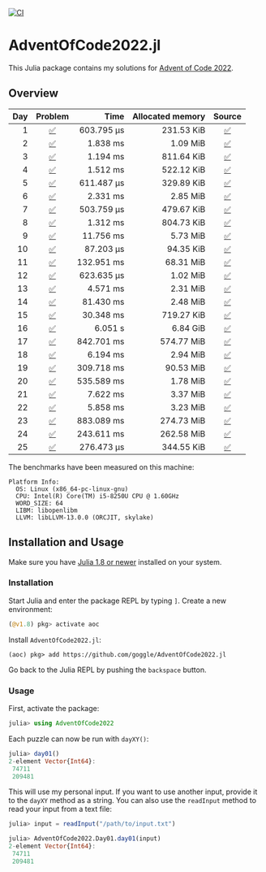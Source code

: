 [![CI](https://github.com/goggle/AdventOfCode2022.jl/workflows/CI/badge.svg)](https://github.com/goggle/AdventOfCode2022.jl/actions?query=workflow%3ACI+branch%3Amaster)
<!-- [![Code coverage](https://codecov.io/gh/goggle/AdventOfCode2022.jl/branch/master/graphs/badge.svg?branch=master)](https://codecov.io/github/goggle/AdventOfCode2022.jl?branch=master) -->

# AdventOfCode2022.jl

This Julia package contains my solutions for [Advent of Code 2022](https://adventofcode.com/2022/).

## Overview

| Day | Problem | Time | Allocated memory | Source |
|----:|:-------:|-----:|-----------------:|:------:|
| 1 | [:white_check_mark:](https://adventofcode.com/2022/day/1) | 603.795 μs | 231.53 KiB | [:white_check_mark:](https://github.com/goggle/AdventOfCode2022.jl/blob/master/src/day01.jl) |
| 2 | [:white_check_mark:](https://adventofcode.com/2022/day/2) | 1.838 ms | 1.09 MiB | [:white_check_mark:](https://github.com/goggle/AdventOfCode2022.jl/blob/master/src/day02.jl) |
| 3 | [:white_check_mark:](https://adventofcode.com/2022/day/3) | 1.194 ms | 811.64 KiB | [:white_check_mark:](https://github.com/goggle/AdventOfCode2022.jl/blob/master/src/day03.jl) |
| 4 | [:white_check_mark:](https://adventofcode.com/2022/day/4) | 1.512 ms | 522.12 KiB | [:white_check_mark:](https://github.com/goggle/AdventOfCode2022.jl/blob/master/src/day04.jl) |
| 5 | [:white_check_mark:](https://adventofcode.com/2022/day/5) | 611.487 μs | 329.89 KiB | [:white_check_mark:](https://github.com/goggle/AdventOfCode2022.jl/blob/master/src/day05.jl) |
| 6 | [:white_check_mark:](https://adventofcode.com/2022/day/6) | 2.331 ms | 2.85 MiB | [:white_check_mark:](https://github.com/goggle/AdventOfCode2022.jl/blob/master/src/day06.jl) |
| 7 | [:white_check_mark:](https://adventofcode.com/2022/day/7) | 503.759 μs | 479.67 KiB | [:white_check_mark:](https://github.com/goggle/AdventOfCode2022.jl/blob/master/src/day07.jl) |
| 8 | [:white_check_mark:](https://adventofcode.com/2022/day/8) | 1.312 ms | 804.73 KiB | [:white_check_mark:](https://github.com/goggle/AdventOfCode2022.jl/blob/master/src/day08.jl) |
| 9 | [:white_check_mark:](https://adventofcode.com/2022/day/9) | 11.756 ms | 5.73 MiB | [:white_check_mark:](https://github.com/goggle/AdventOfCode2022.jl/blob/master/src/day09.jl) |
| 10 | [:white_check_mark:](https://adventofcode.com/2022/day/10) | 87.203 μs | 94.35 KiB | [:white_check_mark:](https://github.com/goggle/AdventOfCode2022.jl/blob/master/src/day10.jl) |
| 11 | [:white_check_mark:](https://adventofcode.com/2022/day/11) | 132.951 ms | 68.31 MiB | [:white_check_mark:](https://github.com/goggle/AdventOfCode2022.jl/blob/master/src/day11.jl) |
| 12 | [:white_check_mark:](https://adventofcode.com/2022/day/12) | 623.635 μs | 1.02 MiB | [:white_check_mark:](https://github.com/goggle/AdventOfCode2022.jl/blob/master/src/day12.jl) |
| 13 | [:white_check_mark:](https://adventofcode.com/2022/day/13) | 4.571 ms | 2.31 MiB | [:white_check_mark:](https://github.com/goggle/AdventOfCode2022.jl/blob/master/src/day13.jl) |
| 14 | [:white_check_mark:](https://adventofcode.com/2022/day/14) | 81.430 ms | 2.48 MiB | [:white_check_mark:](https://github.com/goggle/AdventOfCode2022.jl/blob/master/src/day14.jl) |
| 15 | [:white_check_mark:](https://adventofcode.com/2022/day/15) | 30.348 ms | 719.27 KiB | [:white_check_mark:](https://github.com/goggle/AdventOfCode2022.jl/blob/master/src/day15.jl) |
| 16 | [:white_check_mark:](https://adventofcode.com/2022/day/16) | 6.051 s | 6.84 GiB | [:white_check_mark:](https://github.com/goggle/AdventOfCode2022.jl/blob/master/src/day16.jl) |
| 17 | [:white_check_mark:](https://adventofcode.com/2022/day/17) | 842.701 ms | 574.77 MiB | [:white_check_mark:](https://github.com/goggle/AdventOfCode2022.jl/blob/master/src/day17.jl) |
| 18 | [:white_check_mark:](https://adventofcode.com/2022/day/18) | 6.194 ms | 2.94 MiB | [:white_check_mark:](https://github.com/goggle/AdventOfCode2022.jl/blob/master/src/day18.jl) |
| 19 | [:white_check_mark:](https://adventofcode.com/2022/day/19) | 309.718 ms | 90.53 MiB | [:white_check_mark:](https://github.com/goggle/AdventOfCode2022.jl/blob/master/src/day19.jl) |
| 20 | [:white_check_mark:](https://adventofcode.com/2022/day/20) | 535.589 ms | 1.78 MiB | [:white_check_mark:](https://github.com/goggle/AdventOfCode2022.jl/blob/master/src/day20.jl) |
| 21 | [:white_check_mark:](https://adventofcode.com/2022/day/21) | 7.622 ms | 3.37 MiB | [:white_check_mark:](https://github.com/goggle/AdventOfCode2022.jl/blob/master/src/day21.jl) |
| 22 | [:white_check_mark:](https://adventofcode.com/2022/day/22) | 5.858 ms | 3.23 MiB | [:white_check_mark:](https://github.com/goggle/AdventOfCode2022.jl/blob/master/src/day22.jl) |
| 23 | [:white_check_mark:](https://adventofcode.com/2022/day/23) | 883.089 ms | 274.73 MiB | [:white_check_mark:](https://github.com/goggle/AdventOfCode2022.jl/blob/master/src/day23.jl) |
| 24 | [:white_check_mark:](https://adventofcode.com/2022/day/24) | 243.611 ms | 262.58 MiB | [:white_check_mark:](https://github.com/goggle/AdventOfCode2022.jl/blob/master/src/day24.jl) |
| 25 | [:white_check_mark:](https://adventofcode.com/2022/day/25) | 276.473 μs | 344.55 KiB | [:white_check_mark:](https://github.com/goggle/AdventOfCode2022.jl/blob/master/src/day25.jl) |


The benchmarks have been measured on this machine:
```
Platform Info:
  OS: Linux (x86_64-pc-linux-gnu)
  CPU: Intel(R) Core(TM) i5-8250U CPU @ 1.60GHz
  WORD_SIZE: 64
  LIBM: libopenlibm
  LLVM: libLLVM-13.0.0 (ORCJIT, skylake)
```


## Installation and Usage

Make sure you have [Julia 1.8 or newer](https://julialang.org/downloads/)
installed on your system.


### Installation

Start Julia and enter the package REPL by typing `]`. Create a new
environment:
```julia
(@v1.8) pkg> activate aoc
```

Install `AdventOfCode2022.jl`:
```
(aoc) pkg> add https://github.com/goggle/AdventOfCode2022.jl
```

Go back to the Julia REPL by pushing the `backspace` button.


### Usage

First, activate the package:
```julia
julia> using AdventOfCode2022
```

Each puzzle can now be run with `dayXY()`:
```julia
julia> day01()
2-element Vector{Int64}:
 74711
 209481
```

This will use my personal input. If you want to use another input, provide it
to the `dayXY` method as a string. You can also use the `readInput` method
to read your input from a text file:
```julia
julia> input = readInput("/path/to/input.txt")

julia> AdventOfCode2022.Day01.day01(input)
2-element Vector{Int64}:
 74711
 209481
```
